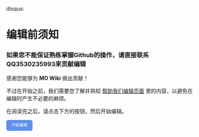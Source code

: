 disqus:

# 编辑前须知

### 如果您不能保证熟练掌握Github的操作，请直接联系QQ3530235993来贡献编辑

感谢您能够为 **MO Wiki** 做出贡献！

不过在开始之前，我们需要您了解并熟知 [帮助我们编辑页面](./intro/htc.md) 里的内容，以避免在编辑时产生不必要的麻烦。

在阅读完之后，请点击下方的按钮，然后开始编辑。

<a id="btn-startedit" style="padding: 0.75em 1.25em; display: inline-block; line-height: 1; text-decoration: none; white-space: nowrap; cursor: pointer; border: 1px solid #6190e8; border-radius: 5px; background-color: #6190e8; color: #fff; outline: none; font-size: 0.75em;">开始编辑</a>

<script>
	function getQueryVariable(name, dft)
	{
		var reg = new RegExp('(^|&)' + name + '=([^&]*)(&|$)', 'i');
		var r = window.location.search.substr(1).match(reg);
		if (r != null)
		{
			return unescape(r[2]);
		}
		return dft;
	}
	document.getElementById("btn-startedit").href = "https://github.com/huanghaox1212/mot/edit/master/docs" + getQueryVariable("ref", "");
</script>